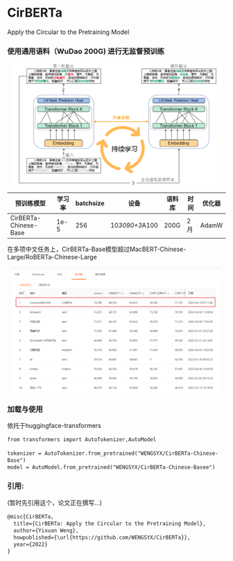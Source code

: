 # CirBERTa
Apply the Circular to the Pretraining Model


### 使用通用语料（WuDao 200G) 进行无监督预训练
<center><img src="img/1.png" alt="img" style="zoom:50%;" /></center>

| 预训练模型            | 学习率 | batchsize | 设备   | 语料库 | 时间 | 优化器 |
| --------------------- | ------ | --------- | ------ | ------ | ---- | ------ |
| CirBERTa-Chinese-Base | 1e-5   | 256      | 10*3090+3*A100 | 200G   | 2月 | AdamW  |

在多项中文任务上，CirBERTa-Base模型超过MacBERT-Chinese-Large/RoBERTa-Chinese-Large

<center><img src="img/2.png" alt="img" style="zoom:50%;" /></center>

### 加载与使用

依托于huggingface-transformers

```
from transformers import AutoTokenizer,AutoModel

tokenizer = AutoTokenizer.from_pretrained("WENGSYX/CirBERTa-Chinese-Base")
model = AutoModel.from_pretrained("WENGSYX/CirBERTa-Chinese-Basee")
```


### 引用:
(暂时先引用这个，论文正在撰写...)
```
@misc{CirBERTa,
  title={CirBERTa: Apply the Circular to the Pretraining Model},
  author={Yixuan Weng},
  howpublished={\url{https://github.com/WENGSYX/CirBERTa}},
  year={2022}
}
```
